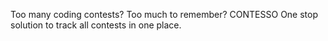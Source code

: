 
Too many coding contests? Too much to remember? 
CONTESSO
One stop solution to track all contests in one place. 
